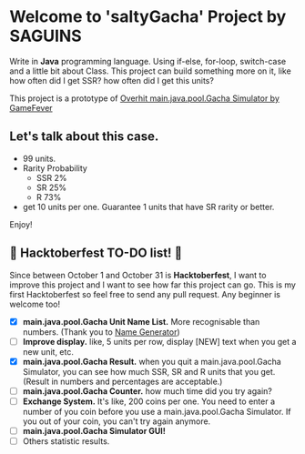 # Welcome to 'saltyGacha' Project by SAGUINS
Write in **Java** programming language. Using if-else, for-loop, switch-case and a little bit about Class. This project can build something more on it, like how often did I get SSR? how often did I get this units?

This project is a prototype of [Overhit main.java.pool.Gacha Simulator by GameFever](https://overhit.gamefever.co/gacha/)

## Let's talk about this case.
- 99 units.
- Rarity Probability
  - SSR 2%
  - SR 25%
  - R 73%
- get 10 units per one. Guarantee 1 units that have SR rarity or better.

Enjoy!

## 🎃 Hacktoberfest TO-DO list! 🎃
Since between October 1 and October 31 is **Hacktoberfest**, I want to improve this project and I want to see how far this project can go. This is my first Hacktoberfest so feel free to send any pull request. Any beginner is welcome too!
- [x] **main.java.pool.Gacha Unit Name List.** More recognisable than numbers. (Thank you to [Name Generator](https://www.name-generator.org.uk/fantasy/))
- [ ] **Improve display.** like, 5 units per row, display [NEW] text when you get a new unit, etc.
- [x] **main.java.pool.Gacha Result.** when you quit a main.java.pool.Gacha Simulator, you can see how much SSR, SR and R units that you get. (Result in numbers and percentages are acceptable.)
- [ ] **main.java.pool.Gacha Counter.** how much time did you try again?
- [ ] **Exchange System.** It's like, 200 coins per one. You need to enter a number of you coin before you use a main.java.pool.Gacha Simulator. If you out of your coin, you can't try again anymore.
- [ ] **main.java.pool.Gacha Simulator GUI!**
- [ ] Others statistic results.
